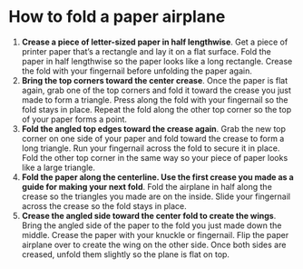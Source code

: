# How to fold a paper airplane

1. **Crease a piece of letter-sized paper in half lengthwise**. Get a piece of printer paper that’s a rectangle and lay it on a flat surface. Fold the paper in half lengthwise so the paper looks like a long rectangle. Crease the fold with your fingernail before unfolding the paper again.
2.  **Bring the top corners toward the center crease**. Once the paper is flat again, grab one of the top corners and fold it toward the crease you just made to form a triangle. Press along the fold with your fingernail so the fold stays in place. Repeat the fold along the other top corner so the top of your paper forms a point.
3.  **Fold the angled top edges toward the crease again**. Grab the new top corner on one side of your paper and fold toward the crease to form a long triangle. Run your fingernail across the fold to secure it in place. Fold the other top corner in the same way so your piece of paper looks like a large triangle.
4.  **Fold the paper along the centerline. Use the first crease you made as a guide for making your next fold**. Fold the airplane in half along the crease so the triangles you made are on the inside. Slide your fingernail across the crease so the fold stays in place.
5.  **Crease the angled side toward the center fold to create the wings**. Bring the angled side of the paper to the fold you just made down the middle. Crease the paper with your knuckle or fingernail. Flip the paper airplane over to create the wing on the other side. Once both sides are creased, unfold them slightly so the plane is flat on top.
